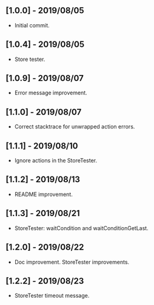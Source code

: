 ## [1.0.0] - 2019/08/05

* Initial commit.

## [1.0.4] - 2019/08/05

* Store tester.

## [1.0.9] - 2019/08/07

* Error message improvement.

## [1.1.0] - 2019/08/07

* Correct stacktrace for unwrapped action errors.

## [1.1.1] - 2019/08/10

* Ignore actions in the StoreTester.

## [1.1.2] - 2019/08/13

* README improvement.

## [1.1.3] - 2019/08/21

* StoreTester: waitCondition and waitConditionGetLast.

## [1.2.0] - 2019/08/22

* Doc improvement. StoreTester improvements.

## [1.2.2] - 2019/08/23

* StoreTester timeout message.
